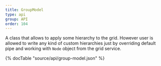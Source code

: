 ```yaml
---
title: GroupModel
type: api
group: API
order: 104
---
```

A class that allows to apply some hierarchy to the grid.
However user is allowed to write any kind of custom hierarchies just by overriding default pipe and
working with `Node` object from the grid service.

{% docTable "source/api/group-model.json" %}


